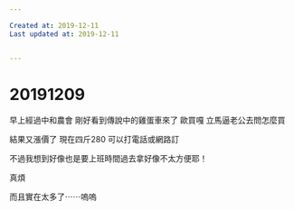 ```yaml
---

Created at: 2019-12-11
Last updated at: 2019-12-11


---
```


# 20191209


早上經過中和農會
剛好看到傳說中的雞蛋車來了
歐買嘎
立馬逼老公去問怎麼買

結果又漲價了
現在四斤280
可以打電話或網路訂

不過我想到好像也是要上班時間過去拿好像不太方便耶！

真煩

而且實在太多了⋯⋯嗚嗚

